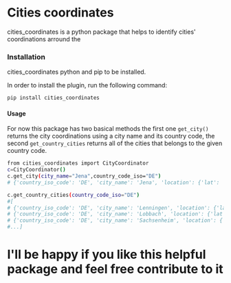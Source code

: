 # Cities coordinates

cities_coordinates is a python package that helps to identify cities' coordinations arround the 
### Installation

cities_coordinates python and pip to be installed.

In order to install the plugin, run the following command:

```sh
pip install cities_coordinates
```

#### Usage 
For now this package has two basical methods the first one `get_city()` returns the city coordinations using a city name and its country code, the second `get_country_cities` returns all of the cities that belongs to the given country code.
```sh
from cities_coordinates import CityCoordinator
c=CityCoordinator()
c.get_city(city_name="Jena",country_code_iso="DE")
# {'country_iso_code': 'DE', 'city_name': 'Jena', 'location': {'lat': '50.92878', 'lon': '11.5899'}}

c.get_country_cities(country_code_iso="DE")
#[
# {'country_iso_code': 'DE', 'city_name': 'Lenningen', 'location': {'lat': '48.55048', 'lon': '9.47674'}}, 
# {'country_iso_code': 'DE', 'city_name': 'Lobbach', 'location': {'lat': '49.37519', 'lon': '8.88884'}}, 
# {'country_iso_code': 'DE', 'city_name': 'Sachsenheim', 'location': {'lat': '48.96', 'lon': '9.06472'}} 
#...]
```

# I'll be happy if you like this helpful package and feel free contribute to it
